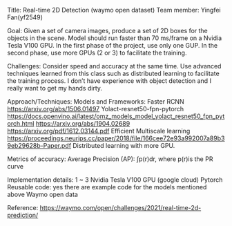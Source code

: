 Title: Real-time 2D Detection (waymo open dataset)
Team member: Yingfei Fan(yf2549)


Goal:
Given a set of camera images, produce a set of 2D boxes for the objects in the scene. Model should run faster than 70 ms/frame on a Nvidia Tesla V100 GPU. In the first phase of the project, use only one GUP. In the second phase, use more GPUs (2 or 3) to facilitate the training.

Challenges:
Consider speed and accuracy at the same time.
Use advanced techniques learned from this class such as distributed learning to facilitate the training process.
I don’t have experience with object detection and I really want to get my hands dirty. 

Approach/Techniques:
Models and Frameworks:
Faster RCNN https://arxiv.org/abs/1506.01497
Yolact-resnet50-fpn-pytorch https://docs.openvino.ai/latest/omz_models_model_yolact_resnet50_fpn_pytorch.html
https://arxiv.org/abs/1904.02689
https://arxiv.org/pdf/1612.03144.pdf
Efficient Multiscale learning https://proceedings.neurips.cc/paper/2018/file/166cee72e93a992007a89b39eb29628b-Paper.pdf
Distributed learning with more GPU.

Metrics of accuracy: Average Precision (AP): ∫p(r)dr, where p(r)is the PR curve

Implementation details:
1 ~ 3 Nvidia Tesla V100 GPU (google cloud)
Pytorch
Reusable code: yes there are example code for the models mentioned above
Waymo open data 

Reference:
https://waymo.com/open/challenges/2021/real-time-2d-prediction/

